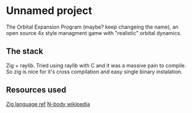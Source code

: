 # Unnamed project 

The Orbital Expansion Program (maybe? keep changeing the name), an open source 4x style managment game with "realistic" orbital dynamics.

## The stack

Zig + raylib. Tried using raylib with C and it was a massive pain to compile. So zig is nice for it's cross compilation and easy single binary instalation. 

## Resources used

[Zig language ref](https://ziglang.org/documentation/master/#Variables)
[N-body wikipedia](https://en.wikipedia.org/wiki/N-body_simulation)

